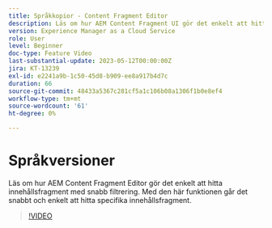 ```yaml
---
title: Språkkopior - Content Fragment Editor
description: Läs om hur AEM Content Fragment UI gör det enkelt att hitta innehållsfragment med snabb filtrering. Med den här funktionen går det snabbt och enkelt att hitta specifika innehållsfragment.
version: Experience Manager as a Cloud Service
role: User
level: Beginner
doc-type: Feature Video
last-substantial-update: 2023-05-12T00:00:00Z
jira: KT-13239
exl-id: e2241a9b-1c50-45d8-b909-ee8a917b4d7c
duration: 66
source-git-commit: 48433a5367c281cf5a1c106b08a1306f1b0e8ef4
workflow-type: tm+mt
source-wordcount: '61'
ht-degree: 0%

---
```


# Språkversioner

Läs om hur AEM Content Fragment Editor gör det enkelt att hitta innehållsfragment med snabb filtrering. Med den här funktionen går det snabbt och enkelt att hitta specifika innehållsfragment.

>[!VIDEO](https://video.tv.adobe.com/v/3419311/?learn=on)
